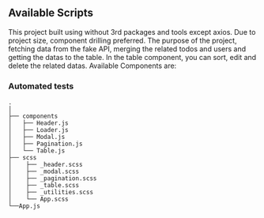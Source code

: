 ## Available Scripts

This project built using without 3rd packages and tools except axios. Due to project size, component drilling preferred. The purpose of the project, fetching data from the fake API, merging the related todos and users and getting the datas to the table. In the table component, you can sort, edit and delete the related datas. Available Components are:

### Automated tests
    .
    │
    ├── components                    
    │   ├── Header.js          
    │   ├── Loader.js      
    │   ├── Modal.js 
    │   ├── Pagination.js 
    │   └── Table.js                
    ├── scss
    │    ├── _header.scss
    │    ├── _modal.scss
    │    ├── _pagination.scss
    │    ├── _table.scss
    │    ├── _utilities.scss
    │    └── App.scss
    └──App.js
